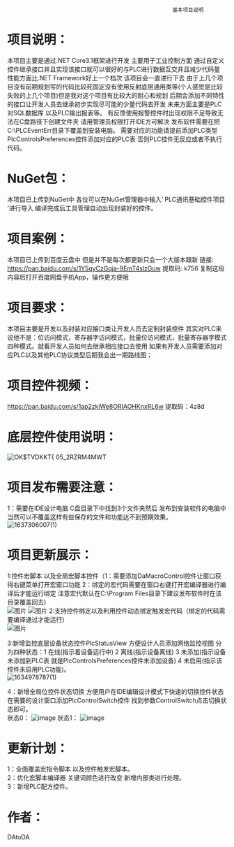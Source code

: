                                                          基本项目说明        
# 项目说明：
   本项目主要是通过.NET Core3.1框架进行开发 主要用于工业控制方面 通过自定义控件继承接口并且实现该接口就可以很好的与PLC进行数据互交并且减少代码量 性能方面比.NET Framework好上一个档次
   该项目会一直进行下去 由于上几个项目没有前期规划写的代码比较死固定没有使用反射底层通用类等(个人感觉是比较失败的上几个项目)但是我对这个项目有比较大的耐心和规划 
   后期会添加不同特性的接口让开发人员去继承初步实现尽可能的少量代码去开发  未来方面主要是PLC对SQL数据库 以及PLC输出报表等。
   有反馈使用报警控件时出现权限不足导致无法在C盘路径下创建文件夹 请用管理员权限打开IDE方可解决 发布软件需要在把C:\PLCEventErr目录下覆盖到安装电脑。
   需要对应的功能请提前添加PLC类型PlcControlsPreferences控件添加对应的PLC表 否则PLC控件无反应或者不执行代码。  
# NuGet包：
   本项目已上传到NuGet中 各位可以在NuGet管理器中输入‘ PLC通讯基础控件项目 ’进行导入 编译完成后工具管理自动出现封装好的控件。
# 项目案例：
   本项目已上传到百度云盘中 但是并不是每次都更新只会一个大版本跟新 链接: https://pan.baidu.com/s/1Y5qyCzGqja-9EmT4slzGuw 提取码: k756 复制这段内容后打开百度网盘手机App，操作更方便哦
# 项目要求：
   本项目主要是开发以及封装对应接口类让开发人员去定制封装控件 其实对PLC来说他不是：位访问模式，寄存器字访问模式，批量位访问模式，批量寄存器字模式 四种模式。就看开发人员如何去继承相应接口去使用
   如果有开发人员需要添加对应PLC以及其他PLC协议类型后期我会出一期路线图；
 # 项目控件视频：
 https://pan.baidu.com/s/1ap2zkjWe8ORIAOHKnxRL6w 提取码：4z8d
# 底层控件使用说明：   
 ![OK$TVDKKT{ 05_2RZRM4MWT](https://user-images.githubusercontent.com/60955669/132943726-6ff58945-6766-4f99-a40f-403cd41b0dba.png)
# 项目发布需要注意：
1：需要在IDE设计电脑 C盘目录下中找到3个文件夹然后 发布到安装软件的电脑中  当然可以不覆盖这样有些保存的文件和功能达不到预期效果。  
 ![1637306007(1)](https://user-images.githubusercontent.com/60955669/142580797-c298a9cb-4dbb-4e61-9793-f5b1eb6a8d43.png)  

# 项目更新展示：
1:控件宏脚本 以及全局宏脚本控件（1：需要添加DaMacroControl控件让窗口获得右键菜单打开宏窗口功能 2：绑定的宏代码需要在窗口右键打开宏编译器进行编译后才能运行绑定 注意宏代默认在C:\Program Files目录下建议发布软件时在该目录覆盖回去)  
![图片](https://user-images.githubusercontent.com/60955669/142577081-b05a7c98-e07d-40a3-9303-ab2bafffc7de.png)
![图片](https://user-images.githubusercontent.com/60955669/142577129-2a109e91-8290-4a02-90b4-a5af1ec47d83.png)
2:支持控件绑定以及利用控件动态绑定触发宏代码（绑定的代码需要编译通过才能运行)  
![图片](https://user-images.githubusercontent.com/60955669/142577296-c868b2f2-e780-4125-8e4e-2109ba8e006b.png)

3:新增监控底层设备状态控件PlcStatusView 方便设计人员添加网络监控视图 分为四种状态：1 在线(指示着设备运行中) 2 离线(指示设备离线) 3 未添加(指示设备未添加到PLC表 就是PlcControlsPreferences控件未添加设备) 4 未启用(指示该控件未启用PLC功能)。  
![1634978787(1)](https://user-images.githubusercontent.com/60955669/138549760-7e6c1632-0e76-4714-a564-dd8fb4242e96.png)

4：新增全局位控件状态切换 方便用户在IDE编辑设计模式下快速的切换控件状态 在需要的设计窗口添加PlcControlSwitch控件 找到参数ControlSwitch点击切换状态即可。  
  状态0：
 ![image](https://user-images.githubusercontent.com/60955669/137632715-0c74c336-2ba8-4968-9866-09ac33693cde.png)
  状态1：
 ![image](https://user-images.githubusercontent.com/60955669/137632738-238bb3f4-0f05-4a79-8a52-28cb7f9c7e2c.png)
# 更新计划：
1：全面覆盖宏指令脚本 以及控件触发宏脚本。  
2：优化宏脚本编译器 关键词颜色进行改变 新增内部类进行处理。   
3：新增PLC配方控件。  
# 作者：
DAtoDA
